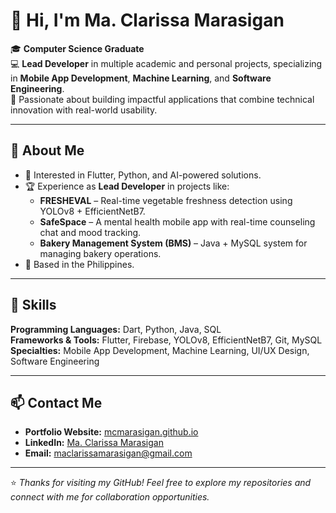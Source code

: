 # 👋 Hi, I'm Ma. Clarissa Marasigan  

🎓 **Computer Science Graduate**  
💻 **Lead Developer** in multiple academic and personal projects, specializing in **Mobile App Development**, **Machine Learning**, and **Software Engineering**.  
🌱 Passionate about building impactful applications that combine technical innovation with real-world usability.  

---

## 📌 About Me
- 🎯 Interested in Flutter, Python, and AI-powered solutions.  
- 🏆 Experience as **Lead Developer** in projects like:
  - **FRESHEVAL** – Real-time vegetable freshness detection using YOLOv8 + EfficientNetB7.  
  - **SafeSpace** – A mental health mobile app with real-time counseling chat and mood tracking.  
  - **Bakery Management System (BMS)** – Java + MySQL system for managing bakery operations.  
- 📍 Based in the Philippines.  

---

## 🚀 Skills
**Programming Languages:** Dart, Python, Java, SQL  
**Frameworks & Tools:** Flutter, Firebase, YOLOv8, EfficientNetB7, Git, MySQL  
**Specialties:** Mobile App Development, Machine Learning, UI/UX Design, Software Engineering  

---

## 📫 Contact Me
- **Portfolio Website:** [mcmarasigan.github.io](https://mcmarasigan.github.io)  
- **LinkedIn:** [Ma. Clarissa Marasigan](https://www.linkedin.com/in/ma-clarissa-marasigan-164576288/)  
- **Email:** maclarissamarasigan@gmail.com  

---

⭐ *Thanks for visiting my GitHub! Feel free to explore my repositories and connect with me for collaboration opportunities.*
